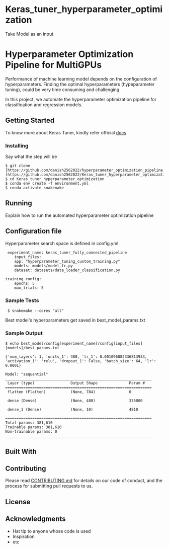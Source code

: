 # Keras_tuner_hyperparameter_optimization
Take Model as an input
# Hyperparameter Optimization Pipeline for MultiGPUs

Performance of machine learning model depends on the configuration of hyperparameters. Finding the optimal hyperparameters (hypeparameter tuning), could be very time consuming and challenging.  

In this project, we automate the hyperparameter optimization pipeline for classification and regression models.



## Getting Started

To know more about Keras Tuner, kindly refer official [docs](https://keras.io/api/keras_tuner/)


### Installing


Say what the step will be

    $ git clone [https://github.com/danish2562022/hyperparameter_optimization_pipeline.git](https://github.com/danish2562022/Keras_tuner_hyperparameter_optimization.git)
    $ cd Keras_tuner_hyperparameter_optimization
    $ conda env create -f environment.yml
    $ conda activate snakemake
   
    



## Running

Explain how to run the automated hyperparameter optimization pipeline


## Configuration file
Hyperparameter search space is defined in config.yml
    
     experiment_name: keras_tuner_fully_connected_pipeline
        input_files:
        app: "hyperparameter_tuning_custom_training.py"
        models: models/model_fc.py
        dataset: datasets/data_loader_classification.py 

    training_config:
        epochs: 5
        max_trials: 5
  

### Sample Tests

     $ snakemake --cores "all"
    
 Best model's hyperparameters get saved in best_model_params.txt
### Sample Output
    
    $ echo best_model/config[experiment_name]/config[input_files][models]/best_params.txt
    
    {'num_layers': 1, 'units_1': 480, 'lr_1': 0.001096082336813933, 'activation_1': 'relu', 'dropout_1': False, 'batch_size': 64, 'lr': 0.0001}

    Model: "sequential"
    _________________________________________________________________
     Layer (type)                Output Shape              Param #   
    =================================================================
     flatten (Flatten)           (None, 784)               0         

     dense (Dense)               (None, 480)               376800    

     dense_1 (Dense)             (None, 10)                4810      

    =================================================================
    Total params: 381,610
    Trainable params: 381,610
    Non-trainable params: 0
    _________________________________________________________________



        

## Built With

 

## Contributing

Please read [CONTRIBUTING.md](CONTRIBUTING.md) for details on our code
of conduct, and the process for submitting pull requests to us.



## License



## Acknowledgments

  - Hat tip to anyone whose code is used
  - Inspiration
  - etc
